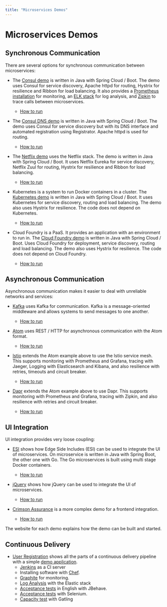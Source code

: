 ```yaml
---
title: "Microservices Demos"
---
```


# Microservices Demos

## Synchronous Communication

There are several options for synchronous communication between microservices:

* The [Consul demo](https://github.com/ewolff/microservice-consul) is
written in Java with Spring Cloud / Boot. The demo uses Consul for
service discovery, Apache httpd for routing, Hystrix for resilience
and Ribbon for load balancing. It also provides a
[Prometheus installation](https://github.com/ewolff/microservice-consul#prometheus)
for monitoring, an
[ELK stack](https://github.com/ewolff/microservice-consul#elastic-stack)
for log analysis, and
[Zipkin](https://github.com/ewolff/microservice-consul#zipkin) to
trace calls between microservices.
  - [How to run](https://github.com/ewolff/microservice-consul/blob/master/HOW-TO-RUN.md)

* The [Consul DNS demo](https://github.com/ewolff/microservice-consul-dns) is
written in Java with Spring Cloud / Boot. The demo uses Consul for
service discovery but with its DNS interface and automated
registration using Registrator. Apache httpd is used for routing.
  - [How to run](https://github.com/ewolff/microservice-consul-dns/blob/master/HOW-TO-RUN.md)


* The [Netflix demo](https://github.com/ewolff/microservice) uses the
  Netflix stack. The demo is written
  in Java with Spring Cloud / Boot. It uses Netflix Eureka for service discovery,
  Netflix Zuul for routing, Hystrix for resilience and Ribbon for load
  balancing.
  - [How to run](https://github.com/ewolff/microservice/blob/master/HOW-TO-RUN.md)

* Kubernetes is a system to run Docker containers in a cluster. The
  [Kubernetes demo](https://github.com/ewolff/microservice-kubernetes)
  is written in Java with Spring Cloud / Boot. It uses Kubernetes for
  service discovery, routing and load balancing.  The demo also uses
  Hystrix for resilience. The code does not depend on Kubernetes.
  - [How to run](https://github.com/ewolff/microservice-kubernetes/blob/master/HOW-TO-RUN.md)

* Cloud Foundry is a PaaS. It provides an application with an
  environment to run in. The
  [Cloud Foundry demo](https://github.com/ewolff/microservice-cloudfoundry)
  is written in Java with Spring Cloud / Boot. Uses Cloud Foundry for
  deployment, service discovery, routing and load balancing.  The demo
  also uses Hystrix for resilience. The code does not depend on Cloud
  Foundry.
  - [How to run](https://github.com/ewolff/microservice-cloudfoundry/blob/master/HOW-TO-RUN.md)

## Asynchronous Communication

Asynchronous communication makes it easier to deal with unreliable
networks and services:

* [Kafka](https://github.com/ewolff/microservice-kafka) uses Kafka for
communication. Kafka is a message-oriented middleware and allows
systems to send messages to one another.
  - [How to run](https://github.com/ewolff/microservice-kafka/blob/master/HOW-TO-RUN.md)

* [Atom](https://github.com/ewolff/microservice-atom) uses REST / HTTP
  for asynchronous communication with the Atom format.
  - [How to run](https://github.com/ewolff/microservice-atom/blob/master/HOW-TO-RUN.md)

* [Istio](https://github.com/ewolff/microservice-istio) extends the
  Atom example above to use the Istio service mesh. This supports
  monitoring with Prometheus and Grafana, tracing with Jaeger, Logging
  with Elasticsearch and Kibana, and also resilience with retries,
  timeouts and circuit breaker.
  - [How to run](https://github.com/ewolff/microservice-istio/blob/master/HOW-TO-RUN.md)

* [Dapr](https://github.com/ewolff/microservice-dapr) extends the Atom
  example above to use Dapr. This supports monitoring with Prometheus
  and Grafana, tracing with Zipkin, and also resilience with retries
  and circuit breaker.
  - [How to run](https://github.com/ewolff/microservice-dapr/blob/master/HOW-TO-RUN.md)

## UI Integration

UI integration provides very loose coupling:

* [ESI](https://github.com/ewolff/SCS-ESI) shows how Edge Side
Includes (ESI) can be used to integrate the UI of microservices. On
microservice is written in Java with Spring Boot, the other one with
Go. The Go microservices is built using multi stage Docker containers.
  - [How to run](https://github.com/ewolff/SCS-ESI/blob/master/HOW-TO-RUN.md)

* [jQuery](https://github.com/ewolff/SCS-jQuery) shows how jQuery can
  be used to integrate the UI of microservices.
  - [How to run](https://github.com/ewolff/SCS-jQuery/blob/master/HOW-TO-RUN.md)


* [Crimson Assurance](https://github.com/ewolff/crimson-assurance-demo)
  is a more complex demo for a frontend integration.
  - [How to run](https://github.com/ewolff/crimson-insurance-demo/blob/master/HOW-TO-RUN.md)


The website for each demo explains how the demo can be built and
started.

## Continuous Delivery

* [User Registration](https://github.com/ewolff/user-registration-V2/)
shows all the parts of a continuous delivery pipeline with a simple [demo application](https://github.com/ewolff/user-registration-V2/tree/master/user-registration-application).
  - [Jenkins](https://github.com/ewolff/user-registration-V2/tree/master/ci-setup) as a CI server
  - Installing software with [Chef](https://github.com/ewolff/user-registration-V2/tree/master/chef).
  - [Graphite](https://github.com/ewolff/user-registration-V2/tree/master/graphite) for monitoring.
  - [Log Analysis](https://github.com/ewolff/user-registration-V2/tree/master/log-analysis) with the Elastic stack
  - [Acceptance tests](https://github.com/ewolff/user-registration-V2/tree/master/user-registration-acceptancetest-jbehave-english) in English with JBehave.
  - [Acceptance tests](https://github.com/ewolff/user-registration-V2/tree/master/user-registration-acceptancetest-selenium) with Selenium.
  - [Capacity test](https://github.com/ewolff/user-registration-V2/tree/master/user-registration-capacitytest-gatling) with Gatling
